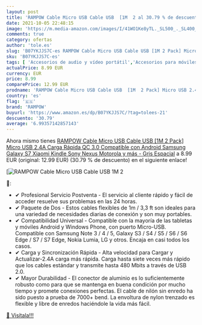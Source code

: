 ```yaml
---
layout: post
title: 'RAMPOW Cable Micro USB Cable USB  [1M  2 al 30.79 % de descuento'
date: 2021-10-05 22:48:15
image: 'https://m.media-amazon.com/images/I/41WO1Ke8yTL._SL500_._SL400_.jpg'
comments: true
category: ofertas
author: 'tole.es'
slug: 'B07YKJJS7C-es RAMPOW Cable Micro USB Cable USB [1M 2 Pack] Micro USB...'
sku: 'B07YKJJS7C-es'
tags: [ 'Accesorios de audio y vídeo portátil','Accesorios para móviles','Accesorios para reproductores de MP3','Audio y vídeo portátil','Cables de conexión al ordenador para reproductores de MP3','Comunicación móvil y accesorios','Electrónica','android','rampow', ]
actualPrice: 8.99 EUR
currency: EUR
price: 8.99
comparePrice: 12.99 EUR
prodname: 'RAMPOW Cable Micro USB Cable USB  [1M  2 Pack] Micro USB 2.4A Carga Rápida QC 3.0 Compatible con Android  Samsung Galaxy S7  Xiaomi  Kindle  Sony  Nexus  Motorola y más - Gris Espacial'
country: 'es'
flag: '🇪🇸'
brand: 'RAMPOW'
buyurl: 'https://www.amazon.es/dp/B07YKJJS7C/?tag=tolees-21'
descuento: '30.79'
average: '6.99357142857143'
---
```


Ahora mismo tienes [RAMPOW Cable Micro USB Cable USB  [1M  2 Pack] Micro USB 2.4A Carga Rápida QC 3.0 Compatible con Android  Samsung Galaxy S7  Xiaomi  Kindle  Sony  Nexus  Motorola y más - Gris Espacial](https://www.amazon.es/dp/B07YKJJS7C/?tag=tolees-21) a 8.99 EUR (original: 12.99 EUR) (30.79 %  de descuento) en el siguiente enlace!

[![RAMPOW Cable Micro USB Cable USB  [1M  2](https://m.media-amazon.com/images/I/41WO1Ke8yTL._SL500_._SL400_.jpg)](https://www.amazon.es/dp/B07YKJJS7C/?tag=tolees-21)

🔎:

- ✔ Profesional Servicio Postventa - El servicio al cliente rápido y fácil de acceder resuelve sus problemas en las 24 horas.
- ✔ Paquete de Dos - Estos cables flexibles de 1m / 3,3 ft son ideales para una variedad de necesidades diarias de conexión y son muy portables.
- ✔ Compatibilidad Universal - Compatible con la mayoría de las tabletas y móviles Android y Windows Phone, con puerto Micro-USB. Compatible con Samsung Note 3 / 4 / 5, Galaxy S3 / S4 / S5 / S6 / S6 Edge / S7 / S7 Edge, Nokia Lumia, LG y otros. Encaja en casi todos los casos.
- ✔ Carga y Sincronización Rápida - Alta velocidad para Cargar y Actualizar-2.4A carga más rápida. Carga hasta siete veces más rápido que los cables estándar y transmite hasta 480 Mbits a través de USB 2.0.
- ✔ Mayor Durabilidad - El conector de aluminio es lo suficientemente robusto como para que se mantenga en buena condición por mucho tiempo y promete conexiones perfectas. El cable de nilón sin enredo ha sido puesto a prueba de 7000+ bend. La envoltura de nylon trenzado es flexible y libre de enredos haciéndole la vida más fácil.

[🛒 Visítala!!!](https://www.amazon.es/dp/B07YKJJS7C/?tag=tolees-21)
